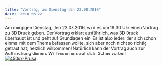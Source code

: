```yaml
---
title: "Vortrag, am Dienstag den 23.08.2016"
date: "2016-08-22"
---
```


Am morgigen Dienstag, den 23.08.2016, wird es um 19:30 Uhr einen Vortrag zu 3D Druck geben. Der Vortrag erklärt ausführlich, was 3D Druck überhaupt ist und geht auf Grundlagen ein. Es ist also jeder, der sich schon einmal mit dem Thema befassen wollte, sich aber noch nicht so richtig getraut hat, herzlich willkommen! Natürlich kann der Vortrag auch zur Auffrischung dienen. Wir freuen uns auf dich. Schau vorbei!   [![450px-Prusa](https://hackzogtum-coburg.de/wp-content/uploads/2016/08/450px-Prusa-225x300.jpg)](https://hackzogtum-coburg.de/wp-content/uploads/2016/08/450px-Prusa.jpg)

